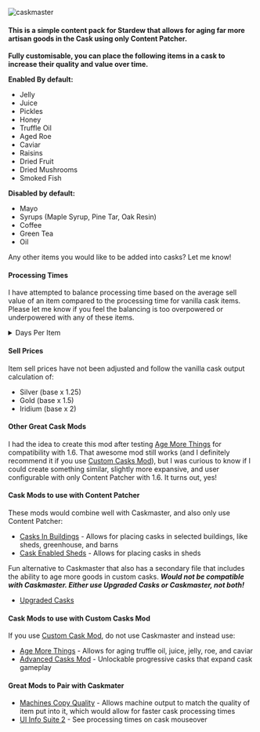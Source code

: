 ![caskmaster](https://github.com/UncleArya/CaskMaster/assets/100550741/39827d62-4c56-48e2-a0d0-03e938a4373f)

#### This is a simple content pack for Stardew that allows for aging far more artisan goods in the Cask using only Content Patcher.

**Fully customisable, you can place the following items in a cask to increase their quality and value over time.**

**Enabled By default:**

-   Jelly
-   Juice
-   Pickles
-   Honey
-   Truffle Oil
-   Aged Roe
-   Caviar
-   Raisins
-   Dried Fruit
-   Dried Mushrooms
-   Smoked Fish

**Disabled by default:**

-   Mayo
-   Syrups (Maple Syrup, Pine Tar, Oak Resin)
-   Coffee
-   Green Tea
-   Oil

Any other items you would like to be added into casks? Let me know!

#### Processing Times

I have attempted to balance processing time based on the average sell value of an item compared to the processing time for vanilla cask items. Please let me know if you feel the balancing is too overpowered or underpowered with any of these items.

<details>
<summary>Days Per Item</summary>
	
| Item            | Days To Iridium |
| --------------- | --------------- |
| Jelly           | 14              |
| Juice           | 14              |
| Pickles         | 14              |
| Honey           | 14              |
| Truffle Oil     | 56              |
| Aged Roe        | 28              |
| Caviar          | 28              |
| Raisins         | 28              |
| Dried Fruit     | 34              |
| Dried Mushrooms | 28              |
| Smoked Fish     | 14              |
| Mayo            | 14              |
| Syrups          | 14              |
| Coffee          | 14              |
| Green Tea       | 14              |
| Oil             | 14              |
</details>

#### Sell Prices

Item sell prices have not been adjusted and follow the vanilla cask output calculation of:

-   Silver (base x 1.25)
-   Gold (base x 1.5)
-   Iridium (base x 2)

#### Other Great Cask Mods

I had the idea to create this mod after testing [Age More Things](https://www.nexusmods.com/stardewvalley/mods/12997) for compatibility with 1.6. That awesome mod still works (and I definitely recommend it if you use [Custom Casks Mod](https://www.nexusmods.com/stardewvalley/mods/2642)), but I was curious to know if I could create something similar, slightly more expansive, and user configurable with only Content Patcher with 1.6. It turns out, yes!

#### Cask Mods to use with Content Patcher

These mods would combine well with Caskmaster, and also only use Content Patcher:

-   [Casks In Buildings](https://www.nexusmods.com/stardewvalley/mods/21631) - Allows for placing casks in selected buildings, like sheds, greenhouse, and barns
-   [Cask Enabled Sheds](https://www.nexusmods.com/stardewvalley/mods/7678) - Allows for placing casks in sheds

Fun alternative to Caskmaster that also has a secondary file that includes the ability to age more goods in custom casks.
**_Would not be compatible with Caskmaster. Either use Upgraded Casks or Caskmaster, not both!_**

-   [Upgraded Casks](https://www.nexusmods.com/stardewvalley/mods/22477)

#### Cask Mods to use with Custom Casks Mod

If you use [Custom Cask Mod](https://www.nexusmods.com/stardewvalley/mods/2642), do not use Caskmaster and instead use:

-   [Age More Things](https://www.nexusmods.com/stardewvalley/mods/12997) - Allows for aging truffle oil, juice, jelly, roe, and caviar
-   [Advanced Casks Mod](https://www.nexusmods.com/stardewvalley/mods/8413) - Unlockable progressive casks that expand cask gameplay

#### Great Mods to Pair with Caskmater

-   [Machines Copy Quality](https://www.nexusmods.com/stardewvalley/mods/21366) - Allows machine output to match the quality of item put into it, which would allow for faster cask processing times
-   [UI Info Suite 2](https://github.com/Annosz/UIInfoSuite2/releases) - See processing times on cask mouseover
